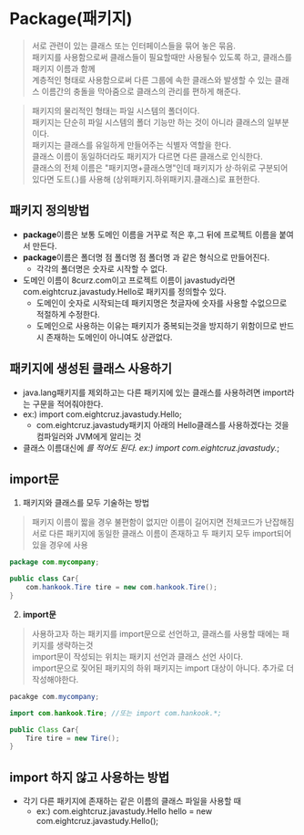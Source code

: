 # Package(패키지)
>서로 관련이 있는 클래스 또는 인터페이스들을 묶어 놓은 묶음.<br>패키지를 사용함으로써 클래스들이 필요할때만 사용될수 있도록 하고, 클래스를 패키지 이름과 함께 <br>계층적인 형태로 사용함으로써 다른 그룹에 속한 클래스와 발생할 수 있는 클래스 이름간의 충돌을 막아줌으로 클래스의 관리를 편하게 해준다.

>패키지의 물리적인 형태는 파일 시스템의 폴더이다.<br> 패키지는 단순히 파일 시스템의 폴더 기능만 하는 것이 아니라 클래스의 일부분이다.<br>패키지는 클래스를 유일하게 만들어주는 식별자 역할을 한다.<br>클래스 이름이 동일하더라도 패키지가 다르면 다른 클래스로 인식한다.<br>클래스의 전체 이름은 "패키지명+클래스명"인데 패키지가 상·하위로 구분되어 있다면 도트(.)를 사용해 (상위패키지.하위패키지.클래스)로 표현한다.

## 패키지 정의방법
- **package**이름은 보통 도메인 이름을 거꾸로 적은 후,그 뒤에 프로젝트 이름을 붙여서 만든다.
- **package**이름은 폴더명 점 폴더명 점 폴더명 과 같은 형식으로 만들어진다.
    - 각각의 폴더명은 숫자로 시작할 수 없다.
- 도메인 이름이 8curz.com이고 프로젝트 이름이 javastudy라면 <br>com.eightcruz.javastudy.Hello로 패키지를 정의할수 있다.
    - 도메인이 숫자로 시작되는데 패키지명은 첫글자에 숫자를 사용할 수없으므로 적절하게 수정한다.
    - 도메인으로 사용하는 이유는 패키지가 중복되는것을 방지하기 위함이므로 반드시 존재하는 도메인이 아니여도 상관없다.
## 패키지에 생성된 클래스 사용하기
- java.lang패키지를 제외하고는 다른 패키지에 있는 클래스를 사용하려면 import라는 구문을 적어줘야한다.
- ex:) import com.eightcruz.javastudy.Hello;
    - com.eightcruz.javastudy패키지 아래의 Hello클래스를 사용하겠다는 것을 컴파일러와 JVM에게 알리는 것
- 클래스 이름대신에 *를 적어도 된다. ex:) import com.eightcruz.javastudy.*;
## import문
1. 패키지와 클래스를 모두 기술하는 방법
>패키지 이름이 짧을 경우 불편함이 없지만 이름이 길어지면 전체코드가 난잡해짐<br>
>서로 다른 패키지에 동일한 클래스 이름이 존재하고 두 패키지 모두 import되어 있을 경우에 사용
```java
package com.mycompany;

public class Car{
    com.hankook.Tire tire = new com.hankook.Tire();
}
```
2. **import문**
>사용하고자 하는 패키지를 import문으로 선언하고, 클래스를 사용할 때에는 패키지를 생략하는것<br>
>import문이 작성되는 위치는 패키지 선언과 클래스 선언 사이다.<br>
>import문으로 짖어된 패키지의 하위 패키지는 import 대상이 아니다. 추가로 더 작성해야한다.
```java
pacakge com.mycompany;

import com.hankook.Tire; //또는 import com.hankook.*;

public Class Car{
    Tire tire = new Tire();
}
```
## import 하지 않고 사용하는 방법
- 각기 다른 패키지에 존재하는 같은 이름의 클래스 파일을 사용할 때
    - ex:) com.eightcruz.javastudy.Hello hello = new com.eightcruz.javastudy.Hello();